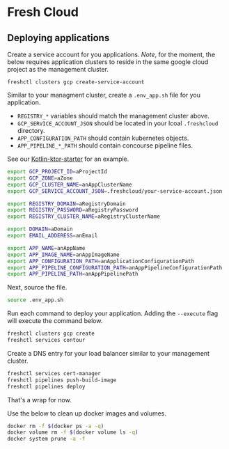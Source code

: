 # Fresh Cloud

## Deploying applications

Create a service account for you applications. _Note_, for the moment, the below requires application clusters
to reside in the same google cloud project as the management cluster.

```base
freshctl clusters gcp create-service-account
```

Similar to your managment cluster, create a `.env_app.sh` file for you application.

* `REGISTRY_*` variables should match the management cluster above.
* `GCP_SERVICE_ACCOUNT_JSON` should be located in your lcoal `.freshcloud` directory.
* `APP_CONFIGURATION_PATH` should contain kubernetes objects.
* `APP_PIPELINE_*_PATH` should contain concourse pipeline files.

See our [Kotlin-ktor-starter](https://github.com/initialcapacity/kotlin-ktor-starter/tree/main/deployments) for an
example.

```bash
export GCP_PROJECT_ID=aProjectId
export GCP_ZONE=aZone
export GCP_CLUSTER_NAME=anAppClusterName
export GCP_SERVICE_ACCOUNT_JSON=.freshcloud/your-service-account.json

export REGISTRY_DOMAIN=aRegistryDomain
export REGISTRY_PASSWORD=aRegistryPassword
export REGISTRY_CLUSTER_NAME=aRegistryClusterName

export DOMAIN=aDomain
export EMAIL_ADDERESS=anEmail

export APP_NAME=anAppName
export APP_IMAGE_NAME=anAppImageName
export APP_CONFIGURATION_PATH=anApplicationConfigurationPath
export APP_PIPELINE_CONFIGURATION_PATH=anAppPipelineConfigurationPath
export APP_PIPELINE_PATH=anAppPipelinePath
```

Next, source the file.

```bash
source .env_app.sh
```

Run each command to deploy your application. Adding the `--execute` flag will execute the command below.

```bash
freshctl clusters gcp create
freshctl services contour
```

Create a DNS entry for your load balancer similar to your management cluster.

```bash
freshctl services cert-manager
freshctl pipelines push-build-image
freshctl pipelines deploy
```

That's a wrap for now.

Use the below to clean up docker images and volumes.

```bash
docker rm -f $(docker ps -a -q)
docker volume rm -f $(docker volume ls -q)
docker system prune -a -f
```
